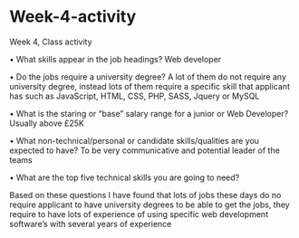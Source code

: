 # Week-4-activity
Week 4, Class activity

•	What skills appear in the job headings?
Web developer

•	Do the jobs require a university degree?
A lot of them do not require any university degree, instead lots of them require a specific skill that applicant has such as JavaScript, HTML, CSS, PHP, SASS, Jquery or MySQL

•	What is the staring or “base” salary range for a junior or Web Developer?
Usually above £25K

•	What non-technical/personal or candidate skills/qualities are you expected to have?
To be very communicative and potential leader of the teams

•	What are the top five technical skills you are going to need?

Based on these questions I have found that lots of jobs these days do no require applicant to have university degrees to be able to get the jobs, they require to have lots of experience of using specific web development software’s with several years of experience
